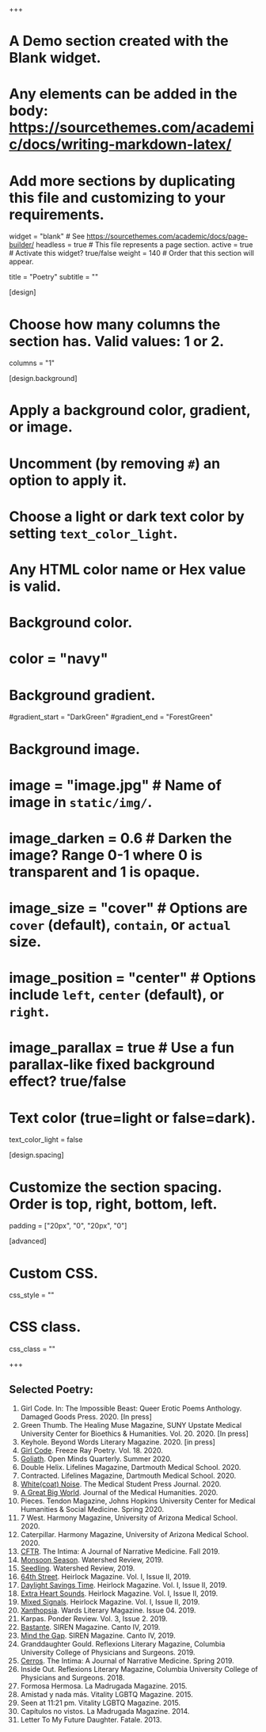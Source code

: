 +++
# A Demo section created with the Blank widget.
# Any elements can be added in the body: https://sourcethemes.com/academic/docs/writing-markdown-latex/
# Add more sections by duplicating this file and customizing to your requirements.

widget = "blank"  # See https://sourcethemes.com/academic/docs/page-builder/
headless = true  # This file represents a page section.
active = true  # Activate this widget? true/false
weight = 140  # Order that this section will appear.

title = "Poetry"
subtitle = ""

[design]
  # Choose how many columns the section has. Valid values: 1 or 2.
  columns = "1"

[design.background]
  # Apply a background color, gradient, or image.
  #   Uncomment (by removing `#`) an option to apply it.
  #   Choose a light or dark text color by setting `text_color_light`.
  #   Any HTML color name or Hex value is valid.

  # Background color.
  # color = "navy"
  
  # Background gradient.
  #gradient_start = "DarkGreen"
  #gradient_end = "ForestGreen"
  
  # Background image.
  # image = "image.jpg"  # Name of image in `static/img/`.
  # image_darken = 0.6  # Darken the image? Range 0-1 where 0 is transparent and 1 is opaque.
  # image_size = "cover"  #  Options are `cover` (default), `contain`, or `actual` size.
  # image_position = "center"  # Options include `left`, `center` (default), or `right`.
  # image_parallax = true  # Use a fun parallax-like fixed background effect? true/false
  
  # Text color (true=light or false=dark).
  text_color_light = false

[design.spacing]
  # Customize the section spacing. Order is top, right, bottom, left.
  padding = ["20px", "0", "20px", "0"]

[advanced]
 # Custom CSS. 
 css_style = ""
 
 # CSS class.
 css_class = ""

+++

## Selected Poetry:
1.	Girl Code. In: The Impossible Beast: Queer Erotic Poems Anthology. Damaged Goods Press. 2020. [In press]
2.	Green Thumb. The Healing Muse Magazine, SUNY Upstate Medical University Center for Bioethics & Humanities. Vol. 20. 2020. [In press]
3.	Keyhole. Beyond Words Literary Magazine. 2020. [in press]
4.  [Girl Code](http://www.freezeraypoetry.com/teddy-g-goetz.html). Freeze Ray Poetry. Vol. 18. 2020.
5.  [Goliath](https://www.openmindsquarterly.com/product/summer-2020-queer-stories-pdf/). Open Minds Quarterly. Summer 2020.
5.	Double Helix. Lifelines Magazine, Dartmouth Medical School. 2020.
6.	Contracted. Lifelines Magazine, Dartmouth Medical School. 2020. 
7.	[White(coat) Noise](http://www.themspress.org/journal/index.php/journal/issue/view/33). The Medical Student Press Journal. 2020. 
8.	[A Great Big World](https://link.springer.com/article/10.1007%2Fs10912-020-09616-8). Journal of the Medical Humanities. 2020. 
9.	Pieces. Tendon Magazine, Johns Hopkins University Center for Medical Humanities & Social Medicine. Spring 2020. 
10.	7 West. Harmony Magazine, University of Arizona Medical School. 2020. 
11.	Caterpillar. Harmony Magazine, University of Arizona Medical School. 2020. 
12.	[CFTR](http://www.theintima.org/poetry-a-f). The Intima: A Journal of Narrative Medicine. Fall 2019. 
13.	[Monsoon Season](https://watershed.yourweb.csuchico.edu/poetry/goetz-laura/). Watershed Review, 2019. 
14.	[Seedling](https://watershed.yourweb.csuchico.edu/poetry/goetz-laura/). Watershed Review, 2019. 
15.	[64th Street](https://indd.adobe.com/view/214dc8c2-69ce-41c9-b078-b0d3f858fc74). Heirlock Magazine. Vol. I, Issue II, 2019. 
16.	[Daylight Savings Time](https://indd.adobe.com/view/214dc8c2-69ce-41c9-b078-b0d3f858fc74). Heirlock Magazine. Vol. I, Issue II, 2019. 
17.	[Extra Heart Sounds](https://indd.adobe.com/view/214dc8c2-69ce-41c9-b078-b0d3f858fc74). Heirlock Magazine. Vol. I, Issue II, 2019. 
18.	[Mixed Signals](https://indd.adobe.com/view/214dc8c2-69ce-41c9-b078-b0d3f858fc74). Heirlock Magazine. Vol. I, Issue II, 2019. 
19.	[Xanthopsia](https://static1.squarespace.com/static/598cb679db29d6413909bc23/t/5dbd27e2c7aa2f31f1cc618a/1572677624808/Iss04-Psych.pdf). Wards Literary Magazine. Issue 04. 2019. 
20.	Karpas. Ponder Review. Vol. 3, Issue 2. 2019. 
21.	[Bastante](http://cantodellasirena.com/mind-the-gap.html). SIREN Magazine. Canto IV, 2019. 
22.	[Mind the Gap](http://cantodellasirena.com/mind-the-gap.html). SIREN Magazine. Canto IV, 2019. 
23.	Granddaughter Gould. Reflexions Literary Magazine, Columbia University College of Physicians and Surgeons. 2019. 
24.	[Cerros](https://static1.squarespace.com/static/54bc1287e4b09cb81d8d8439/t/5db96927142fba69a232acf0/1572432168550/Cerros%2Bby%2BLaura%2BG.%2BGoetz%2BSpring%2B2019%2BIntima.pdf). The Intima: A Journal of Narrative Medicine. Spring 2019. 
25.	Inside Out. Reflexions Literary Magazine, Columbia University College of Physicians and Surgeons. 2018.
26.	Formosa Hermosa. La Madrugada Magazine. 2015. 
27.	Amistad y nada más. Vitality LGBTQ Magazine. 2015. 
28.	Seen at 11:21 pm. Vitality LGBTQ Magazine. 2015. 
29.	Capítulos no vistos. La Madrugada Magazine. 2014. 
30.	Letter To My Future Daughter. Fatale. 2013.



